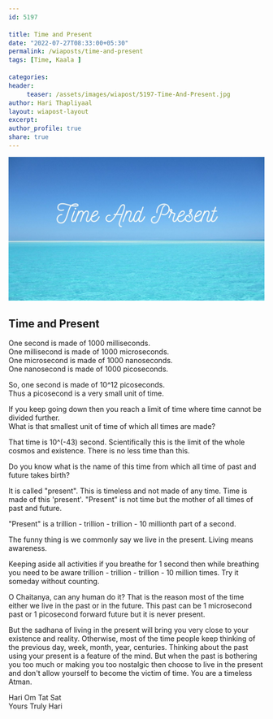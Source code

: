 ```yaml
--- 
id: 5197

title: Time and Present
date: "2022-07-27T08:33:00+05:30"
permalink: /wiaposts/time-and-present
tags: [Time, Kaala ]    

categories: 
header:
     teaser: /assets/images/wiapost/5197-Time-And-Present.jpg
author: Hari Thapliyaal 
layout: wiapost-layout 
excerpt:  
author_profile: true 
share: true 
---
```


![Time and Present](/assets/images/wiapost/5197-Time-And-Present.jpg)      
    
## Time and Present      
    
One second is made of 1000 milliseconds.    
One millisecond is made of 1000 microseconds.    
One microsecond is made of 1000 nanoseconds.    
One nanosecond is made of 1000 picoseconds.    
     
So, one second is made of 10^12 picoseconds.    
Thus a picosecond is a very small unit of time.    
     
If you keep going down then you reach a limit of time where time cannot be divided further.    
What is that smallest unit of time of which all times are made?    
     
That time is 10^(-43) second. Scientifically this is the limit of the whole cosmos and existence. There is no less time than this.    
     
Do you know what is the name of this time from which all time of past and future takes birth?    
     
It is called "present". This is timeless and not made of any time. Time is made of this 'present'. "Present" is not time but the mother of all times of past and future.    
     
"Present" is a trillion - trillion - trillion - 10 millionth part of a second.    
     
The funny thing is we commonly say we live in the present. Living means awareness.    
     
Keeping aside all activities if you breathe for 1 second then while breathing you need to be aware trillion - trillion - trillion - 10 million times. Try it someday without counting.    
     
O Chaitanya, can any human do it? That is the reason most of the time either we live in the past or in the future. This past can be 1 microsecond past or 1 picosecond forward future but it is never present.    
     
But the sadhana of living in the present will bring you very close to your existence and reality. Otherwise, most of the time people keep thinking of the previous day, week, month, year, centuries. Thinking about the past using your present is a feature of the mind. But when the past is bothering you too much or making you too nostalgic then choose to live in the present and don't allow yourself to become the victim of time. You are a timeless Atman.    
     
Hari Om Tat Sat    
Yours Truly Hari    
